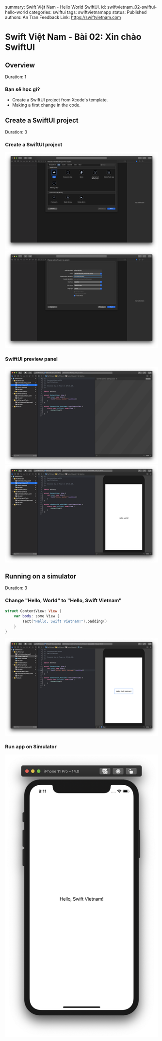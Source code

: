 summary: Swift Việt Nam - Hello World SwiftUI.
id: swiftvietnam_02-swiftui-hello-world
categories: swiftui
tags: swiftvietnamapp
status: Published 
authors: An Tran
Feedback Link: https://swiftvietnam.com

# Swift Việt Nam - Bài 02: Xin chào SwiftUI
<!-- ------------------------ -->
## Overview 
Duration: 1

### Bạn sẽ học gì?
- Create a SwiftUI project from Xcode's template.
- Making a first change in the code.

<!-- ------------------------ -->
## Create a SwiftUI project
Duration: 3

### Create a SwiftUI project
![02_01_create_project](assets/02/02_01_create_project.png)
![02_02_create_project](assets/02/02_02_create_project.png)

### SwiftUI preview panel
![02_03_create_project](assets/02/02_03_create_project.png)
![02_04_preview](assets/02/02_04_preview.png)

<!-- ------------------------ -->
## Running on a simulator
Duration: 3

### Change "Hello, World" to "Hello, Swift Vietnam"

```swift
struct ContentView: View {
    var body: some View {
        Text("Hello, Swift Vietnam!").padding()
    }
}
```

![02_05_hello_swift_vietnam](assets/02/02_05_hello_swift_vietnam.png)

### Run app on Simulator
![02_06_simulator](assets/02/02_06_simulator.png)
